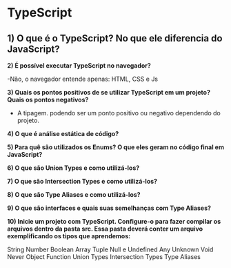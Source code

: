 # TypeScript

**1) O que é o TypeScript? No que ele diferencia do JavaScript?**
- 

**2) É possível executar TypeScript no navegador?**

-Não, o navegador entende apenas: HTML, CSS e Js

**3) Quais os pontos positivos de se utilizar TypeScript em um projeto? Quais os pontos negativos?**

- A tipagem. podendo ser um ponto positivo ou negativo dependendo do projeto.

**4) O que é análise estática de código?**

**5) Para quê são utilizados os Enums? O que eles geram no código final em JavaScript?**

**6) O que são Union Types e como utilizá-los?**

**7) O que são Intersection Types e como utilizá-los?**

**8) O que são Type Aliases e como utilizá-los?**

**9) O que são interfaces e quais suas semelhanças com Type Aliases?**

**10) Inicie um projeto com TypeScript. Configure-o para fazer compilar os arquivos dentro da pasta src. Essa pasta deverá conter um arquivo exemplificando os tipos que aprendemos:**

String
Number
Boolean
Array
Tuple
Null e Undefined
Any
Unknown
Void
Never
Object
Function
Union Types
Intersection Types
Type Aliases